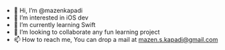 - 👋 Hi, I’m @mazenkapadi
- 👀 I’m interested in iOS dev
- 🌱 I’m currently learning Swift
- 💞️ I’m looking to collaborate any fun learning project
- 📫 How to reach me, You can drop a mail at mazen.s.kapadi@gmail.com 
